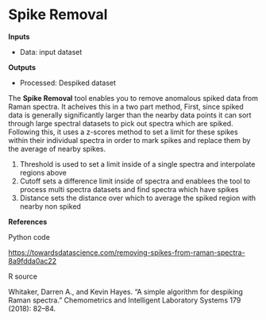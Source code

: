 # Spike Removal

**Inputs**

- Data: input dataset

**Outputs**

- Processed: Despiked dataset

The **Spike Removal** tool enables you to remove anomalous spiked data
from Raman spectra. It acheives this in a two part method, First, since spiked data is 
generally significantly larger than the nearby data points it can sort through large
spectral datasets to pick out spectra which are spiked. Following this, it uses a z-scores method 
to set a limit for these spikes within their individual spectra in order to mark spikes
and replace them by the average of nearby spikes.  
1. Threshold is used to set a limit inside of a single spectra
and interpolate regions above
2. Cutoff sets a difference limit inside of spectra and enablees
the tool to process multi spectra datasets and find spectra which
have spikes
3. Distance sets the distance over which to average the spiked region with nearby
non spiked  

**References**

Python code

https://towardsdatascience.com/removing-spikes-from-raman-spectra-8a9fdda0ac22

R source 

Whitaker, Darren A., and Kevin Hayes. “A simple algorithm for despiking Raman spectra.” Chemometrics and Intelligent Laboratory Systems 179 (2018): 82–84.
